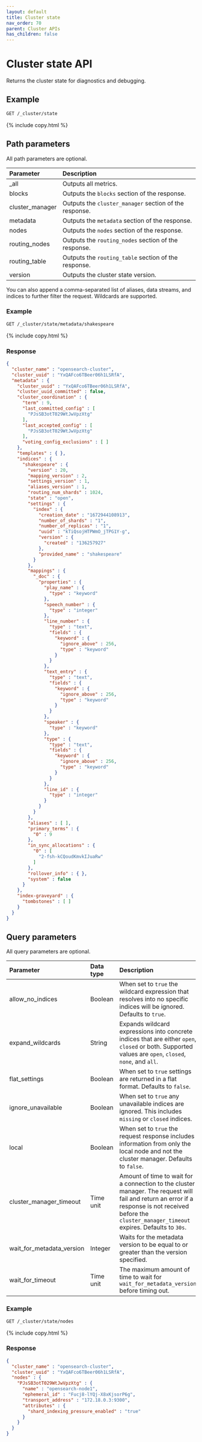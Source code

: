 ```yaml
---
layout: default
title: Cluster state
nav_order: 70
parent: Cluster APIs
has_children: false
---
```


# Cluster state API

Returns the cluster state for diagnostics and debugging.

## Example

```bash
GET /_cluster/state
```
{% include copy.html %}

## Path parameters

All path parameters are optional.

| Parameter | Description | 
| :--- | :--- |
| _all | Outputs all metrics. |
| blocks | Outputs the `blocks` section of the response. |
| cluster_manager | Outputs the `cluster_manager` section of the response. |
| metadata | Outputs the `metadata` section of the response. |
| nodes | Outputs the `nodes` section of the response. |
| routing_nodes | Outputs the `routing_nodes` section of the response. |
| routing_table | Outputs the `routing_table` section of the response. |
| version | Outputs the cluster state version. |

You can also append a comma-separated list of aliases, data streams, and indices to further filter the request. Wildcards are supported.

### Example

```bash
GET /_cluster/state/metadata/shakespeare
```
{% include copy.html %}

### Response

```json
{
  "cluster_name" : "opensearch-cluster",
  "cluster_uuid" : "YxQAFco6TBeer06h1LSRfA",
  "metadata" : {
    "cluster_uuid" : "YxQAFco6TBeer06h1LSRfA",
    "cluster_uuid_committed" : false,
    "cluster_coordination" : {
      "term" : 9,
      "last_committed_config" : [
        "PJsSB3otT029WtJwVpzXtg"
      ],
      "last_accepted_config" : [
        "PJsSB3otT029WtJwVpzXtg"
      ],
      "voting_config_exclusions" : [ ]
    },
    "templates" : { },
    "indices" : {
      "shakespeare" : {
        "version" : 20,
        "mapping_version" : 2,
        "settings_version" : 1,
        "aliases_version" : 1,
        "routing_num_shards" : 1024,
        "state" : "open",
        "settings" : {
          "index" : {
            "creation_date" : "1672944108913",
            "number_of_shards" : "1",
            "number_of_replicas" : "1",
            "uuid" : "kTiQsojHTPWmO_jTPG1Y-g",
            "version" : {
              "created" : "136257927"
            },
            "provided_name" : "shakespeare"
          }
        },
        "mappings" : {
          "_doc" : {
            "properties" : {
              "play_name" : {
                "type" : "keyword"
              },
              "speech_number" : {
                "type" : "integer"
              },
              "line_number" : {
                "type" : "text",
                "fields" : {
                  "keyword" : {
                    "ignore_above" : 256,
                    "type" : "keyword"
                  }
                }
              },
              "text_entry" : {
                "type" : "text",
                "fields" : {
                  "keyword" : {
                    "ignore_above" : 256,
                    "type" : "keyword"
                  }
                }
              },
              "speaker" : {
                "type" : "keyword"
              },
              "type" : {
                "type" : "text",
                "fields" : {
                  "keyword" : {
                    "ignore_above" : 256,
                    "type" : "keyword"
                  }
                }
              },
              "line_id" : {
                "type" : "integer"
              }
            }
          }
        },
        "aliases" : [ ],
        "primary_terms" : {
          "0" : 9
        },
        "in_sync_allocations" : {
          "0" : [
            "2-fsh-kCQoudKmvkIJuaRw"
          ]
        },
        "rollover_info" : { },
        "system" : false
      }
    },
    "index-graveyard" : {
      "tombstones" : [ ]
    }
  }
}
```

## Query parameters

All query parameters are optional.

| Parameter | Data type | Description | 
| :--- | :--- | :--- |
| allow_no_indices | Boolean | When set to `true` the wildcard expression that resolves into no specific indices will be ignored. Defaults to `true`. |
| expand_wildcards | String | Expands wildcard expressions into concrete indices that are either `open`, `closed` or both. Supported values are `open`, `closed`, `none`, and `all`. |
| flat_settings | Boolean | When set to `true` settings are returned in a flat format. Defaults to `false`. |
| ignore_unavailable | Boolean | When set to `true` any unavailable indices are ignored. This includes `missing` or `closed` indices. |
| local | Boolean | When set to `true` the request response includes information from only the local node and not the cluster manager. Defaults to `false`. |
| cluster_manager_timeout | Time unit | Amount of time to wait for a connection to the cluster manager. The request will fail and return an error if a response is not received before the `cluster_manager_timeout` expires. Defaults to `30s`. |
| wait_for_metadata_version | Integer | Waits for the metadata version to be equal to or greater than the version specified. |
| wait_for_timeout | Time unit | The maximum amount of time to wait for `wait_for_metadata_version` before timing out. |

### Example

```bash
GET /_cluster/state/nodes
```
{% include copy.html %}

### Response

```json
{
  "cluster_name" : "opensearch-cluster",
  "cluster_uuid" : "YxQAFco6TBeer06h1LSRfA",
  "nodes" : {
    "PJsSB3otT029WtJwVpzXtg" : {
      "name" : "opensearch-node1",
      "ephemeral_id" : "Fucj8-lYQj-X8xKjsorP6g",
      "transport_address" : "172.18.0.3:9300",
      "attributes" : {
        "shard_indexing_pressure_enabled" : "true"
      }
    }
  }
}
```
